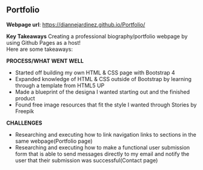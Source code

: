 
## Portfolio

**Webpage url**: https://diannejardinez.github.io/Portfolio/


**Key Takeaways**
Creating a professional biography/portfolio webpage by using Github Pages as a host!<br> 
Here are some takeaways:

**PROCESS/WHAT WENT WELL**
- Started off building my own HTML & CSS page with Bootstrap 4
- Expanded knowledge of HTML & CSS outside of Bootstrap by learning through a template from HTML5 UP
- Made a blueprint of the designa I wanted starting out and the finished product 
- Found free image resources that fit the style I wanted through Stories by Freepik


**CHALLENGES**
- Researching and executing how to link navigation links to sections in the same webpage(Portfolio page)
- Researching and executing how to make a functional user submission form that is able to send messages directly to my email and notify the user that their submission was successful(Contact page)



